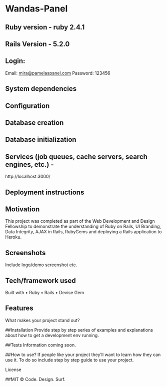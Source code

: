 # Wandas-Panel

## Ruby version - ruby 2.4.1
## Rails Version - 5.2.0

## Login: 
Email: mira@pamelaspanel.com
Password: 123456

## System dependencies

## Configuration

## Database creation

## Database initialization

## Services (job queues, cache servers, search engines, etc.) - 
http://localhost:3000/

## Deployment instructions


## Motivation
This project was completed as part of the Web Development and Design Fellowship to demonstrate the understanding of Ruby on Rails, UI Branding, Data Integrity, AJAX in Rails, RubyGems and deploying a Rails application to Heroku.

## Screenshots
Include logo/demo screenshot etc.

## Tech/framework used
Built with
	• Ruby
    • Rails
    • Devise Gem

## Features
What makes your project stand out?

##Installation
Provide step by step series of examples and explanations about how to get a development env running.

##Tests
Information coming soon.

##How to use?
If people like your project they’ll want to learn how they can use it. To do so include step by step guide to use your project.

License

##MIT © Code. Design. Surf.
